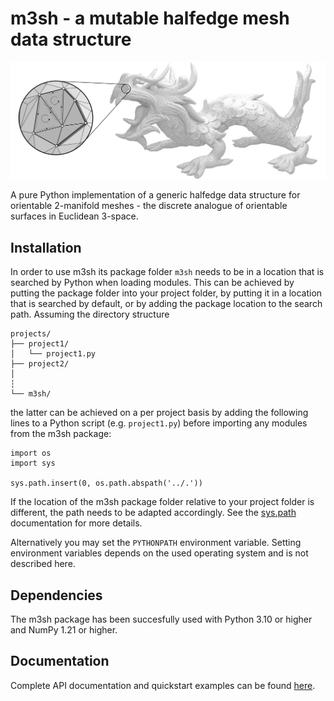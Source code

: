 # m3sh - a mutable halfedge mesh data structure

![mesh!](/docs/source/figures/dragon_full.png "Halfedge mesh representation")

A pure Python implementation of a generic halfedge data structure for
orientable 2-manifold meshes - the discrete analogue of orientable surfaces
in Euclidean 3-space.

## Installation

In order to use m3sh its package folder ``m3sh`` needs to be in a location
that is searched by Python when loading modules. This can be achieved by
putting the package folder into your project folder, by putting it in a
location that is searched by default, or by adding the package location
to the search path. Assuming the directory structure

    projects/
    ├── project1/
    │   └── project1.py
    ├── project2/
    │
    ┆
    └── m3sh/

the latter can be achieved on a per project basis by adding the following
lines to a Python script (e.g. ``project1.py``) before importing any modules
from the m3sh package:

    import os
    import sys

    sys.path.insert(0, os.path.abspath('../.'))

If the location of the m3sh package folder relative to your project
folder is different, the path needs to be adapted accordingly. See the
[sys.path](https://docs.python.org/3/library/sys_path_init.html)
documentation for more details.

Alternatively you may set the ``PYTHONPATH`` environment variable.
Setting environment variables depends on the used operating system
and is not described here.

## Dependencies

The m3sh package has been succesfully used with Python 3.10 or higher and
NumPy 1.21 or higher.

## Documentation

Complete API documentation and quickstart examples can be found
[here](https://m3shware.github.io/m3sh).